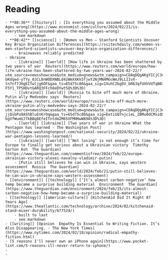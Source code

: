 # Reading
	- **08:36** [[history]] : [Is everything you assumed about the Middle Ages wrong](https://www.economist.com/culture/2024/02/21/is-everything-you-assumed-about-the-middle-ages-wrong)
		- see markdown
	- **08:42** [[science]] : [Women vs Men – Stanford Scientists Uncover Key Brain Organization Differences](https://scitechdaily.com/women-vs-men-stanford-scientists-uncover-key-brain-organization-differences/)
		- brainwaves reliably predicted
	- Ukraine
		- [[ukraine]] [[world]] [How life in Ukraine has been shattered by two years of war  Reuters](https://www.reuters.com/world/europe/how-life-ukraine-has-been-shattered-by-two-years-war-2024-02-22/?utm_source=newsshowcase&utm_medium=gnews&utm_campaign=CDAqDQgAKgYICjC3oAwwsCYwuY7sAg&utm_content=rundown&gaa_at=la&gaa_n=AZsHK_lmD6WVJ-bKdqed-yTYy_0JCL8nWODXNBLd4zWmXXKk5fjwY2NjMN4MGcWmJ9LLIIvX-tn7nf7JHgEITwljg6OF&gaa_ts=65d75c86&gaa_sig=1XuhCZbgDV_bR63qfUXhVUTqN03hGU92oKOGPV2uOXuVmuBLmk6zxWI8-F5Y1_TP5HDvtGARQ3FFch8eDYwt5Q%3D%3D)
		- [[ukraine]] [[world]] [Russia to bite off much more of Ukraine, Putin ally Medvedev says  Reuters](https://www.reuters.com/world/europe/russia-bite-off-much-more-ukraine-putin-ally-medvedev-says-2024-02-22/?utm_source=newsshowcase&utm_medium=gnews&utm_campaign=CDAqDQgAKgYICjC3oAwwsCYwuY7sAg&utm_content=rundown&gaa_at=g&gaa_n=AZsHK_lpzUdC8Uy9DqMSHWSHbGmPf5x39gUNHRMTG_Te8DQmz1w7_xgpkGH_oZL7c9Zccvu-jjQsbPu9AShBluEnKrOq&gaa_ts=65d75c86&gaa_sig=EetiGQ7njcieL_ZBMu0dCMxiQSAxF4vg9N2ZikZMpCoeVGh-bgVfWumUJ7kBBq8EfeITntdm2M65XFMHHwW89A%3D%3D)
		- [[world]] [[ukraine]] [Two years of war in Ukraine What the Pentagon has learned - The Washington Post](https://www.washingtonpost.com/national-security/2024/02/22/ukraine-war-pentagon-lessons-learned/)
		- [[ukraine]] [[world]] [‘Not losing’ is not enough it’s time for Europe to finally get serious about a Ukrainian victory  Timothy Garton Ash  The Guardian](https://www.theguardian.com/commentisfree/2024/feb/22/europe-ukrainian-victory-alexei-navalny-vladimir-putin)
		- [Putin still believes he can win in Ukraine, says western assessment  Russia  The Guardian](https://www.theguardian.com/world/2024/feb/21/putin-still-believes-he-can-win-in-ukraine-says-western-assessment)
	- [[environment]] [[technology]] [‘It’s almost carbon-negative’ how hemp became a surprise building material  Environment  The Guardian](https://www.theguardian.com/environment/2024/feb/15/its-almost-carbon-negative-how-hemp-became-a-surprise-building-material)
	- [[technology]] [[american-culture]] [KitchenAid Did It Right 87 Years Ago](https://www.theatlantic.com/technology/archive/2024/02/kitchenaid-stand-mixer-durability/677524/)
		- built to last
		- see markdown
	- [[writing]] [Opinion  Empathy Is Essential to Writing Fiction. It’s Also Disappearing. - The New York Times](https://www.nytimes.com/2024/02/18/opinion/radical-empathy-fiction.html)
	- [5 reasons I'll never own an iPhone again](https://www.pocket-lint.com/5-reasons-ill-never-return-to-iphone/)
	-
	-